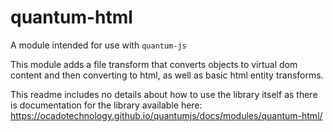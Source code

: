 # quantum-html

A module intended for use with `quantum-js`

This module adds a file transform that converts objects to virtual dom content
and then converting to html, as well as basic html entity transforms.

This readme includes no details about how to use the library itself as there is
documentation for the library available here:
https://ocadotechnology.github.io/quantumjs/docs/modules/quantum-html/
